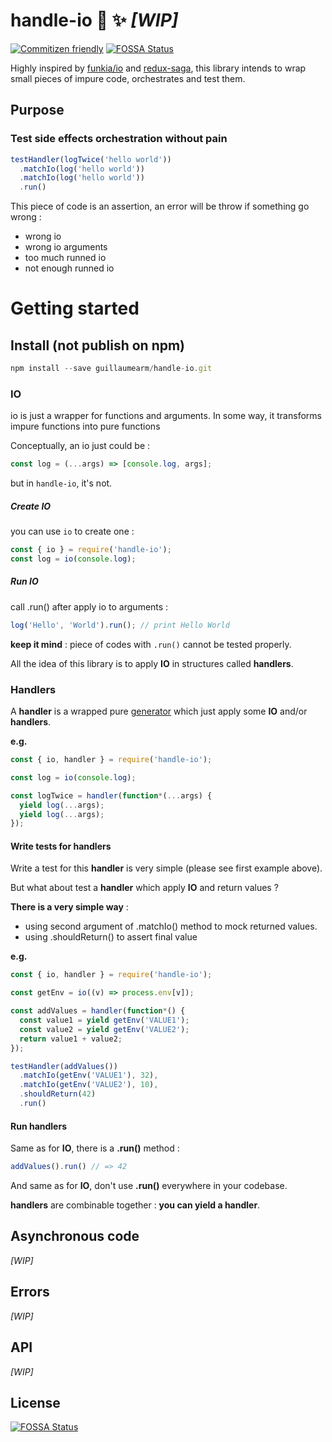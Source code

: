 handle-io :wrench: :sparkles: *[WIP]*
===============

[![Commitizen friendly](https://img.shields.io/badge/commitizen-friendly-brightgreen.svg)](http://commitizen.github.io/cz-cli/)
[![FOSSA Status](https://app.fossa.io/api/projects/git%2Bgithub.com%2Fguillaumearm%2Fhandle-io.svg?type=shield)](https://app.fossa.io/projects/git%2Bgithub.com%2Fguillaumearm%2Fhandle-io?ref=badge_shield)

Highly inspired by [funkia/io](https://github.com/funkia/io) and [redux-saga](https://github.com/redux-saga/redux-saga), this library intends to wrap small pieces of impure code, orchestrates and test them.

## Purpose

### Test side effects orchestration without pain

```js
testHandler(logTwice('hello world'))
  .matchIo(log('hello world'))
  .matchIo(log('hello world'))
  .run()
```

This piece of code is an assertion, an error will be throw if something go wrong :

- wrong io
- wrong io arguments
- too much runned io
- not enough runned io

# Getting started

## Install (not publish on npm)

```js
npm install --save guillaumearm/handle-io.git
```

### IO

io is just a wrapper for functions and arguments.
In some way, it transforms impure functions into pure functions

Conceptually, an io just could be :

```js
const log = (...args) => [console.log, args];
```

but in `handle-io`, it's not.

##### Create IO

you can use `io` to create one :
```js
const { io } = require('handle-io');
const log = io(console.log);
```

##### Run IO

call .run() after apply io to arguments :
```js
log('Hello', 'World').run(); // print Hello World
```

**keep it mind** : piece of codes with `.run()` cannot be tested properly.

All the idea of this library is to apply **IO** in structures called **handlers**.

### Handlers
A **handler** is a wrapped pure [generator](https://developer.mozilla.org/en-US/docs/Web/JavaScript/Reference/Global_Objects/Generator) which just apply some **IO** and/or **handlers**.

**e.g.**

```js
const { io, handler } = require('handle-io');

const log = io(console.log);

const logTwice = handler(function*(...args) {
  yield log(...args);
  yield log(...args);
});
```

#### Write tests for handlers

Write a test for this **handler** is very simple (please see first example above).

But what about test a **handler** which apply **IO** and return values ?

**There is a very simple way** :
- using second argument of .matchIo() method to mock returned values.
- using .shouldReturn() to assert final value

**e.g.**

```js
const { io, handler } = require('handle-io');

const getEnv = io((v) => process.env[v]);

const addValues = handler(function*() {
  const value1 = yield getEnv('VALUE1');
  const value2 = yield getEnv('VALUE2');
  return value1 + value2;
});

testHandler(addValues())
  .matchIo(getEnv('VALUE1'), 32),
  .matchIo(getEnv('VALUE2'), 10),
  .shouldReturn(42)
  .run()
```

#### Run handlers
Same as for **IO**, there is a **.run()** method :

```js
addValues().run() // => 42
```

And same as for **IO**, don't use **.run()** everywhere in your codebase.

**handlers** are combinable together : **you can yield a handler**.

## Asynchronous code

*[WIP]*

## Errors

*[WIP]*

## API

*[WIP]*


## License
[![FOSSA Status](https://app.fossa.io/api/projects/git%2Bgithub.com%2Fguillaumearm%2Fhandle-io.svg?type=large)](https://app.fossa.io/projects/git%2Bgithub.com%2Fguillaumearm%2Fhandle-io?ref=badge_large)
